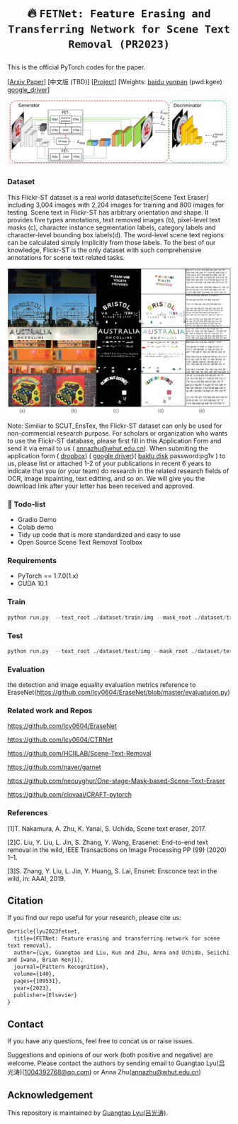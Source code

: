 # <p align=center> :fire: `FETNet: Feature Erasing and Transferring Network for Scene Text Removal (PR2023)`</p>

This is the official PyTorch codes for the paper.

[[Arxiv Paper](https://arxiv.org/abs/2306.09593)]  [中文版 (TBD)] [[Project](https://guangtaolyu.github.io/projects/FETNet/index.html)]  [Weights: [baidu yunpan](https://pan.baidu.com/s/1BIBo3juC8mRH9dtgrMm_-A?pwd=kgee) (pwd:kgee)  [google_driver](https://drive.google.com/file/d/1mmx41ibyQiLR_duVn6LB3gZw9JcPu3LS/view?usp=drive_link)]

![avatar](./images/FETNet.jpg)

### Dataset

This Flickr-ST dataset is a real world dataset\cite{Scene Text Eraser} including 3,004 images with 2,204 images for training and 800 images for testing. Scene text in Flickr-ST has arbitrary orientation and shape. It provides five types annotations, text removed images (b), pixel-level text masks (c), character instance segmentation labels, category labels and character-level bounding box labels(d). The word-level scene text regions can be calculated simply Implicitly from those labels. To the best of our knowledge, Flickr-ST is the only dataset with such comprehensive annotations for scene text related tasks.



![avatar](./images/annotation.jpg)

Note: Similiar to SCUT_EnsTex, the Flickr-ST dataset can only be used for non-commercial research purpose. For scholars or organization who wants to use the Flickr-ST database, please first fill in this Application Form and send it via email to us ( [annazhu@whut.edu.cn](mailto:annazhu@whut.edu.cn)). When submiting the application form ( [dropbox](https://www.dropbox.com/s/bd5hkrmglq8502y/Application_Form_for_Using_Flickr_ST.docx?dl=0)) ( [google driver](https://docs.google.com/document/d/1NYRjhXzsmlK7-CMqJVrLOoLghkKL-WQI/edit?usp=drive_link&ouid=105062997338991665366&rtpof=true&sd=true))( [baidu disk](https://pan.baidu.com/s/1RD_R2f0o3WiWiomzsB7uhA?pwd=pg1v ) password:pg1v ) to us, please list or attached 1-2 of your publications in recent 6 years to indicate that you (or your team) do research in the related research fields of OCR, image inpainting, text editting, and so on. We will give you the download link after your letter has been received and approved.

### :page_facing_up: Todo-list
- Gradio Demo
- Colab demo
- Tidy up code that is more standardized and easy to use
- Open Source Scene Text Removal Toolbox


### Requirements

- PyTorch == 1.7.0(1.x)
- CUDA 10.1 

### Train

```python
python run.py  --text_root ./dataset/train/img --mask_root ./dataset/train/mask --gt_root ./dataset/train/inpaint --result_save_path ./results/xxx  
```

### Test

```python
python run.py  --text_root ./dataset/test/img --mask_root ./dataset/test/mask --gt_root ./dataset/test/inpaint --model_path_g ./checkpoint/xxx.pth  --model_path_d ./checkpoint/xxx.pth --result_save_path ./results/xxx  --test
```

### Evaluation

the detection and image equality evaluation metrics reference to EraseNet(https://github.com/lcy0604/EraseNet/blob/master/evaluatuion.py)


### Related work and Repos

https://github.com/lcy0604/EraseNet

https://github.com/lcy0604/CTRNet

https://github.com/HCIILAB/Scene-Text-Removal

https://github.com/naver/garnet

https://github.com/neouyghur/One-stage-Mask-based-Scene-Text-Eraser

https://github.com/clovaai/CRAFT-pytorch


### References

[1]T. Nakamura, A. Zhu, K. Yanai, S. Uchida, Scene text eraser, 2017.

[2]C. Liu, Y. Liu, L. Jin, S. Zhang, Y. Wang, Erasenet: End-to-end text removal in the wild, IEEE Transactions on Image Processing PP (99) (2020) 1–1.

[3]S. Zhang, Y. Liu, L. Jin, Y. Huang, S. Lai, Ensnet: Ensconce text in the wild, in: AAAI, 2019.



## Citation
If you find our repo useful for your research, please cite us:
```
@article{lyu2023fetnet,
  title={FETNet: Feature erasing and transferring network for scene text removal},
  author={Lyu, Guangtao and Liu, Kun and Zhu, Anna and Uchida, Seiichi and Iwana, Brian Kenji},
  journal={Pattern Recognition},
  volume={140},
  pages={109531},
  year={2023},
  publisher={Elsevier}
}
```

## Contact 
If you have any questions, feel free to concat us or raise issues.

Suggestions and opinions of our work (both positive and negative) are welcome. Please contact the authors by sending email to Guangtao Lyu(吕光涛)([1004392768@qq.com](mailto:1004392768@qq.com)) or  Anna Zhu([annazhu@whut.edu.cn](mailto:annazhu@whut.edu.cn))

## Acknowledgement
This repository is maintained by [Guangtao Lyu(吕光涛)](https://github.com/GuangtaoLyu).